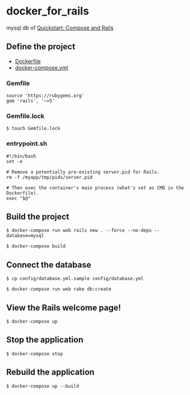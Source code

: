 # docker_for_rails

mysql db of [Quickstart: Compose and Rails](https://docs.docker.com/compose/rails/)

## Define the project

- [Dockerfile](https://github.com/gremito/docker_for_rails/blob/master/Dockerfile)
- [docker-compose.yml](https://github.com/gremito/docker_for_rails/blob/master/docker-compose.yml)

### Gemfile

```
source 'https://rubygems.org'
gem 'rails', '~>5'
```

### Gemfile.lock

```
$ touch Gemfile.lock
```

### entrypoint.sh

```
#!/bin/bash
set -e

# Remove a potentially pre-existing server.pid for Rails.
rm -f /myapp/tmp/pids/server.pid

# Then exec the container's main process (what's set as CMD in the Dockerfile).
exec "$@"
```


## Build the project

```
$ docker-compose run web rails new . --force --no-deps --database=mysql

$ docker-compose build
```

## Connect the database

```
$ cp config/database.yml.sample config/database.yml

$ docker-compose run web rake db:create
```

## View the Rails welcome page!

```
$ docker-compose up
```

## Stop the application

```
$ docker-compose stop
```

## Rebuild the application

```
$ docker-compose up --build
```
